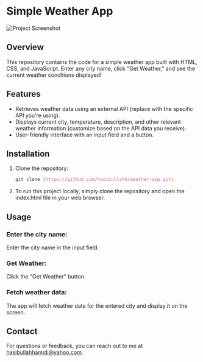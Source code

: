 # Simple Weather App

![Project Screenshot](https://github.com/hasibullahh/weather-app/blob/main/images/weather-app.png)

## Overview

This repository contains the code for a simple weather app built with HTML, CSS, and JavaScript. Enter any city name, click "Get Weather," and see the current weather conditions displayed!

## Features

- Retrieves weather data using an external API (replace with the specific API you're using).
- Displays current city, temperature, description, and other relevant weather information (customize based on the API data you receive).
- User-friendly interface with an input field and a button.
  
## Installation

1. Clone the repository:

   ```bash
   git clone [https://github.com/hasibullahh/weather-app.git]

2. To run this project locally, simply clone the repository and open the index.html file in your web browser.
   
## Usage

### Enter the city name: 
Enter the city name in the input field.
### Get Weather: 
Click the "Get Weather" button.
### Fetch weather data: 
The app will fetch weather data for the entered city and display it on the screen.

## Contact

For questions or feedback, you can reach out to me at hasibullahhamidi@yahoo.com.
